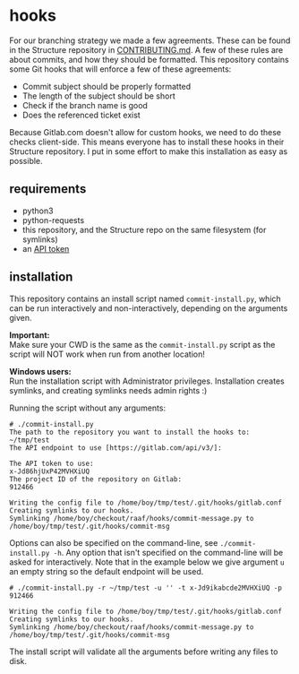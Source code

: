 hooks
=====

For our branching strategy we made a few agreements. These can be found in the
Structure repository in [CONTRIBUTING.md](https://gitlab.com/raaftech/structure/blob/issue/20/CONTRIBUTING.md).
A few of these rules are about commits, and how they should be formatted. This
repository contains some Git hooks that will enforce a few of these agreements:

* Commit subject should be properly formatted
* The length of the subject should be short
* Check if the branch name is good
* Does the referenced ticket exist

Because Gitlab.com doesn't allow for custom hooks, we need to do these checks
client-side. This means everyone has to install these hooks in their Structure
repository. I put in some effort to make this installation as easy as possible.

requirements
------------

* python3
* python-requests
* this repository, and the Structure repo on the same filesystem (for symlinks)
* an [API token](https://gitlab.com/profile/personal_access_tokens)

installation
------------

This repository contains an install script named `commit-install.py`, which can be run
interactively and non-interactively, depending on the arguments given.

**Important:**<br>
Make sure your CWD is the same as the `commit-install.py` script as the script will NOT
work when run from another location!

**Windows users:**<br>
Run the installation script with Administrator privileges. Installation creates
symlinks, and creating symlinks needs admin rights :)

Running the script without any arguments:

```
# ./commit-install.py
The path to the repository you want to install the hooks to:
~/tmp/test
The API endpoint to use [https://gitlab.com/api/v3/]:

The API token to use:
x-Jd86hjUxP42MVHXiUQ
The project ID of the repository on Gitlab:
912466

Writing the config file to /home/boy/tmp/test/.git/hooks/gitlab.conf
Creating symlinks to our hooks.
Symlinking /home/boy/checkout/raaf/hooks/commit-message.py to /home/boy/tmp/test/.git/hooks/commit-msg
```

Options can also be specified on the command-line, see `./commit-install.py -h`. Any
option that isn't specified on the command-line will be asked for interactively.
Note that in the example below we give argument `u` an empty string so the
default endpoint will be used.

```
# ./commit-install.py -r ~/tmp/test -u '' -t x-Jd9ikabcde2MVHXiUQ -p 912466

Writing the config file to /home/boy/tmp/test/.git/hooks/gitlab.conf
Creating symlinks to our hooks.
Symlinking /home/boy/checkout/raaf/hooks/commit-message.py to /home/boy/tmp/test/.git/hooks/commit-msg
```

The install script will validate all the arguments before writing any files to
disk.
